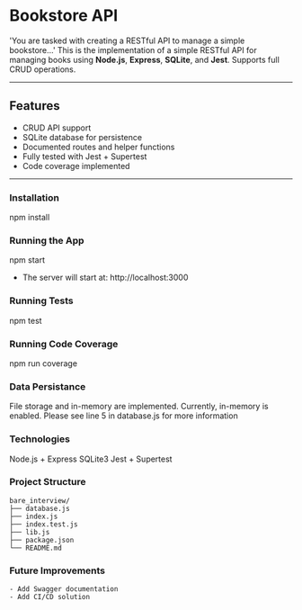 # Bookstore API

'You are tasked with creating a RESTful API to manage a simple bookstore...' This is the implementation of a simple RESTful API for managing books using **Node.js**, **Express**, **SQLite**, and **Jest**. Supports full CRUD operations.

---

## Features

-  CRUD API support
-  SQLite database for persistence
-  Documented routes and helper functions
-  Fully tested with Jest + Supertest
-  Code coverage implemented

---

### Installation
npm install
 
### Running the App
npm start
-  The server will start at: http://localhost:3000

### Running Tests
npm test

### Running Code Coverage
npm run coverage

### Data Persistance
File storage and in-memory are implemented. Currently, in-memory is enabled. Please see line 5 in database.js for more information

### Technologies
Node.js + Express
SQLite3
Jest + Supertest

### Project Structure
```
bare_interview/
├── database.js
├── index.js
├── index.test.js
├── lib.js
├── package.json
└── README.md
```
### Future Improvements
    - Add Swagger documentation
    - Add CI/CD solution
